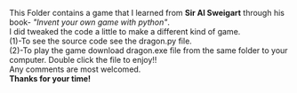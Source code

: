 This Folder contains a game that I learned from <strong>Sir Al Sweigart</strong> through his book- <i>"Invent your own game with python"</i>.</br>
I did tweaked the code a little to make a different kind of game.</br>
(1)-To see the source code see the dragon.py file.</br>
(2)-To play the game download dragon.exe file from the same folder to your computer.
Double click the file to enjoy!!
</br>Any comments are most welcomed.
</br><strong>Thanks for your time!</strong>
